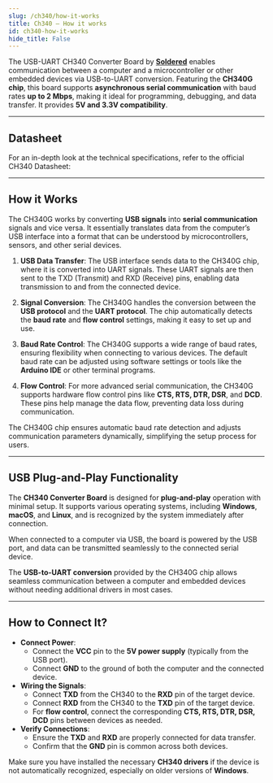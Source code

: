 ```yaml
---
slug: /ch340/how-it-works 
title: Ch340 – How it works
id: ch340-how-it-works 
hide_title: False
---  
```


The USB-UART CH340 Converter Board by [**Soldered**](https://soldered.com/product/usb-uart-ch340-converter-board/) enables communication between a computer and a microcontroller or other embedded devices via USB-to-UART conversion. Featuring the **CH340G chip**, this board supports **asynchronous serial communication** with baud rates **up to 2 Mbps**, making it ideal for programming, debugging, and data transfer. It provides **5V and 3.3V compatibility**.

<CenteredImage src="/img/ch340/ch340onboard.png" alt="ch340onboard" caption="USB-UART CH340 Converter on the board" width="500px" />

---

## Datasheet

For an in-depth look at the technical specifications, refer to the official CH340 Datasheet:  

<QuickLink  
  title="USB to serial chip CH340 Datasheet"  
  description="Detailed technical documentation for the CH340 converter"  
  url="https://soldered.com/productdata/2020/02/Soldered_CH340_datasheet.pdf"  
/>  

---

## **How it Works**

The CH340G works by converting **USB signals** into **serial communication** signals and vice versa. It essentially translates data from the computer’s USB interface into a format that can be understood by microcontrollers, sensors, and other serial devices.

1. **USB Data Transfer**: The USB interface sends data to the CH340G chip, where it is converted into UART signals. These UART signals are then sent to the TXD (Transmit) and RXD (Receive) pins, enabling data transmission to and from the connected device.

2. **Signal Conversion**: The CH340G handles the conversion between the **USB protocol** and the **UART protocol**. The chip automatically detects the **baud rate** and **flow control** settings, making it easy to set up and use.

3. **Baud Rate Control**: The CH340G supports a wide range of baud rates, ensuring flexibility when connecting to various devices. The default baud rate can be adjusted using software settings or tools like the **Arduino IDE** or other terminal programs.

4. **Flow Control**: For more advanced serial communication, the CH340G supports hardware flow control pins like **CTS, RTS, DTR, DSR**, and **DCD**. These pins help manage the data flow, preventing data loss during communication.

<InfoBox>The CH340G chip ensures automatic baud rate detection and adjusts communication parameters dynamically, simplifying the setup process for users.</InfoBox>

---

## **USB Plug-and-Play Functionality**

The **CH340 Converter Board** is designed for **plug-and-play** operation with minimal setup. It supports various operating systems, including **Windows**, **macOS**, and **Linux**, and is recognized by the system immediately after connection.  

When connected to a computer via USB, the board is powered by the USB port, and data can be transmitted seamlessly to the connected serial device.

<InfoBox>The **USB-to-UART conversion** provided by the CH340G chip allows seamless communication between a computer and embedded devices without needing additional drivers in most cases.</InfoBox>

---

## How to Connect It?

- **Connect Power**:
   - Connect the **VCC** pin to the **5V power supply** (typically from the USB port).
   - Connect **GND** to the ground of both the computer and the connected device.
- **Wiring the Signals**:
   - Connect **TXD** from the CH340 to the **RXD** pin of the target device.
   - Connect **RXD** from the CH340 to the **TXD** pin of the target device.
   - For **flow control**, connect the corresponding **CTS, RTS, DTR, DSR, DCD** pins between devices as needed.
- **Verify Connections**:
   - Ensure the **TXD** and **RXD** are properly connected for data transfer.
   - Confirm that the **GND** pin is common across both devices.

<InfoBox>Make sure you have installed the necessary **CH340 drivers** if the device is not automatically recognized, especially on older versions of **Windows**.</InfoBox>